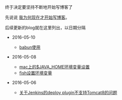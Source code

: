 
终于决定要坚持不断地开始写博客了

先说说 [我为何现在才开始写博客](why-i-start-to-write-blog.md)。

后续更新的blog就在这里列出，以日期分隔

* 2016-05-10
	* [babun使用](others/babun.md)
* 2016-05-08
	* [mac上的$JAVA_HOME环境变量设置](java/mac-java-home.md)
	* [fish设置环境变量](others/fish-env-variables.md)

* 2016-05-06
	* [关于Jenkins的deploy plugin不支持Tomcat8的问题](others/jenkins-deploy-tomcat8.md)

